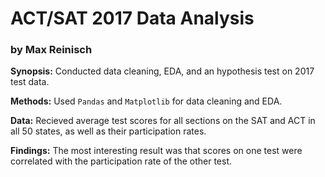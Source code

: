 # ACT/SAT 2017 Data Analysis
### by Max Reinisch

**Synopsis:** Conducted data cleaning, EDA, and an hypothesis test on 2017 test data.  

**Methods:** Used `Pandas` and `Matplotlib` for data cleaning and EDA.  

**Data:** Recieved average test scores for all sections on the SAT and ACT in all 50 states, as well as their participation rates.

**Findings:** The most interesting result was that scores on one test were correlated with the participation rate of the other test.  